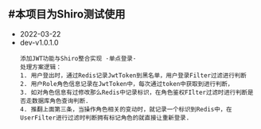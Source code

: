 #本项目为Shiro测试使用
------
- 2022-03-22
- dev-v1.0.1.0
    ```
    添加JWT功能与Shiro整合实现 ·单点登录·
    处理方案逻辑：
    1. 用户登出时，通过Redis记录JwtToken到黑名单，用户登录Filter过滤进行判断
    2. 用户Role角色信息记录在JwtToken中，每次通过token中获取到进行判断，
    3. 如对角色信息有过修改那么Redis中记录标识，在角色鉴权FIlter过滤时进行判断是否走数据库角色查询判断.
    4. 推翻上面第三条，当操作角色相关的变动时，就记录一个标识到Redis中，在UserFilter进行过滤时判断拥有标记角色的就直接让重新登录.